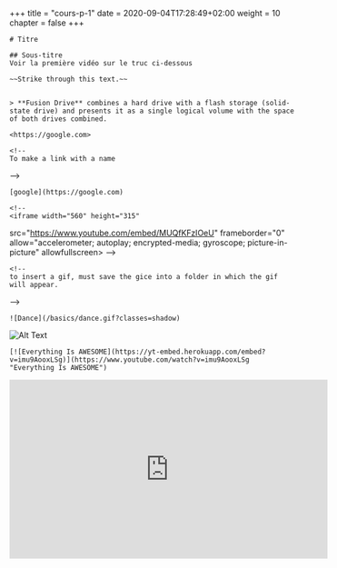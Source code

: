 +++
  title = "cours-p-1"
  date = 2020-09-04T17:28:49+02:00
  weight = 10
  chapter = false
+++
    
    # Titre
    
    ## Sous-titre
    Voir la première vidéo sur le truc ci-dessous
  
  
  <!--
    This is a comment
  -->
    
    
    ~~Strike through this text.~~
    
    
    > **Fusion Drive** combines a hard drive with a flash storage (solid-state drive) and presents it as a single logical volume with the space of both drives combined.
  
  
  <!--
    To make a link
  -->
    
    <https://google.com>
    
    <!--
    To make a link with a name
  -->
    
    [google](https://google.com)
  
  <!--
    to insert an image
  
  
  
  ![Minion](https://octodex.github.com/images/minion.png)
  -->
    
    
    <!--
    <iframe width="560" height="315"
  src="https://www.youtube.com/embed/MUQfKFzIOeU" 
  frameborder="0" 
  allow="accelerometer; autoplay; encrypted-media; gyroscope; picture-in-picture" 
  allowfullscreen></iframe>
    -->
    
    <!--
    to insert a gif, must save the gice into a folder in which the gif will appear.
  -->
    
    
    ![Dance](/basics/dance.gif?classes=shadow)
  
  ![Alt Text](https://media.giphy.com/media/vFKqnCdLPNOKc/giphy.gif?width=500px)
  
  
  <!--
    to insert a youtube video
  -->
    
    [![Everything Is AWESOME](https://yt-embed.herokuapp.com/embed?v=imu9AooxLSg)](https://www.youtube.com/watch?v=imu9AooxLSg "Everything Is AWESOME")
  
  
  
  
  <iframe width="560" height="315" src="https://www.youtube.com/embed/imu9AooxLSg" frameborder="0" allow="accelerometer; autoplay; encrypted-media; gyroscope; picture-in-picture" allowfullscreen></iframe>